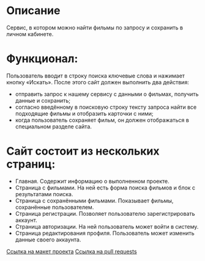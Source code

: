 # Описание

Сервис, в котором можно найти фильмы по запросу и сохранить в личном кабинете.

# Функционал:

Пользователь вводит в строку поиска ключевые слова и нажимает кнопку «Искать». После этого сайт должен выполнить два действия:

- отправить запрос к нашему сервису с данными о фильмах, получить данные и сохранить;
- согласно введённому в поисковую строку тексту запроса найти все подходящие фильмы и отобразить карточки с ними;
- когда пользователь сохраняет фильм, он должен отображаться в специальном разделе сайта.

# Сайт состоит из нескольких страниц:

- Главная. Содержит информацию о выполненном проекте.
- Страница с фильмами. На ней есть форма поиска фильмов и блок с результатами поиска.
- Страница с сохранёнными фильмами. Показывает фильмы, сохранённые пользователем.
- Страница регистрации. Позволяет пользователю зарегистрировать аккаунт.
- Страница авторизации. На ней пользователь может войти в систему.
- Страница редактирования профиля. Пользователь может изменить данные своего аккаунта.

[Ссылка на макет проекта](https://disk.yandex.ru/d/3N2R8Cbizw67RA)
[Ссылка на pull requests](https://github.com/AlexeyPakhomov/movies-explorer-frontend/pull/3#pullrequestreview-1495431759)
